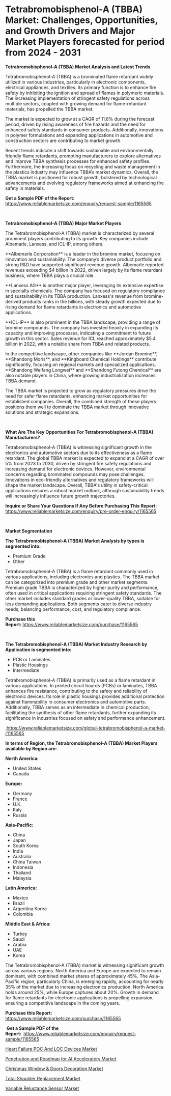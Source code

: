 <p><h1>Tetrabromobisphenol-A (TBBA) Market: Challenges, Opportunities, and Growth Drivers and Major Market Players forecasted for period from 2024 - 2031</h1></p><p><strong>Tetrabromobisphenol-A (TBBA) Market Analysis and Latest Trends</strong></p>
<p><p>Tetrabromobisphenol-A (TBBA) is a brominated flame retardant widely utilized in various industries, particularly in electronic components, electrical appliances, and textiles. Its primary function is to enhance fire safety by inhibiting the ignition and spread of flames in polymeric materials. The increasing implementation of stringent safety regulations across multiple sectors, coupled with growing demand for flame-retardant materials, has propelled the TBBA market. </p><p>The market is expected to grow at a CAGR of 11.6% during the forecast period, driven by rising awareness of fire hazards and the need for enhanced safety standards in consumer products. Additionally, innovations in polymer formulations and expanding applications in automotive and construction sectors are contributing to market growth. </p><p>Recent trends indicate a shift towards sustainable and environmentally friendly flame retardants, prompting manufacturers to explore alternatives and improve TBBA synthesis processes for enhanced safety profiles. Furthermore, the increasing focus on recycling and waste management in the plastics industry may influence TBBA’s market dynamics. Overall, the TBBA market is positioned for robust growth, bolstered by technological advancements and evolving regulatory frameworks aimed at enhancing fire safety in materials.</p></p>
<p><strong>Get a Sample PDF of the Report:&nbsp;</strong> <a href="https://www.reliablemarketsize.com/enquiry/request-sample/1165565?utm_campaign=1131&utm_medium=2&utm_source=Github&utm_content=ia&utm_term=03102024&utm_id=tetrabromobisphenol-a-tbba">https://www.reliablemarketsize.com/enquiry/request-sample/1165565</a></p>
<p>&nbsp;</p>
<p><strong>Tetrabromobisphenol-A (TBBA) Major Market Players</strong></p>
<p><p>The Tetrabromobisphenol-A (TBBA) market is characterized by several prominent players contributing to its growth. Key companies include Albemarle, Lanxess, and ICL-IP, among others.</p><p>**Albemarle Corporation** is a leader in the bromine market, focusing on innovation and sustainability. The company’s diverse product portfolio and strong R&D have supported significant revenue growth. Albemarle reported revenues exceeding $4 billion in 2022, driven largely by its flame retardant business, where TBBA plays a crucial role.</p><p>**Lanxess AG** is another major player, leveraging its extensive expertise in specialty chemicals. The company has focused on regulatory compliance and sustainability in its TBBA production. Lanxess's revenue from bromine-derived products ranks in the billions, with steady growth expected due to rising demand for flame retardants in electronics and automotive applications.</p><p>**ICL-IP** is also prominent in the TBBA landscape, providing a range of bromine compounds. The company has invested heavily in expanding its capacity and improving processes, indicating a commitment to future growth in this sector. Sales revenue for ICL reached approximately $5.4 billion in 2022, with a notable share from TBBA and related products.</p><p>In the competitive landscape, other companies like **Jordan Bromine**, **Shandong Moris**, and **Kingboard Chemical Holdings** contribute significantly, focusing on regional markets and specialized applications. **Shandong Weifang Longwei** and **Shandong Futong Chemical** are also notable players in China, where growing industrialization increases TBBA demand.</p><p>The TBBA market is projected to grow as regulatory pressures drive the need for safer flame retardants, enhancing market opportunities for established companies. Overall, the combined strength of these players positions them well to dominate the TBBA market through innovative solutions and strategic expansions.</p></p>
<p>&nbsp;</p>
<p><strong>What Are The Key Opportunities For Tetrabromobisphenol-A (TBBA) Manufacturers?</strong></p>
<p><p>Tetrabromobisphenol-A (TBBA) is witnessing significant growth in the electronics and automotive sectors due to its effectiveness as a flame retardant. The global TBBA market is expected to expand at a CAGR of over 5% from 2023 to 2030, driven by stringent fire safety regulations and increasing demand for electronic devices. However, environmental concerns regarding brominated compounds may pose challenges. Innovations in eco-friendly alternatives and regulatory frameworks will shape the market landscape. Overall, TBBA's utility in safety-critical applications ensures a robust market outlook, although sustainability trends will increasingly influence future growth trajectories.</p></p>
<p><strong>Inquire or Share Your Questions If Any Before Purchasing This Report:</strong> <a href="https://www.reliablemarketsize.com/enquiry/pre-order-enquiry/1165565?utm_campaign=1131&utm_medium=2&utm_source=Github&utm_content=ia&utm_term=03102024&utm_id=tetrabromobisphenol-a-tbba">https://www.reliablemarketsize.com/enquiry/pre-order-enquiry/1165565</a></p>
<p>&nbsp;</p>
<p><strong>Market Segmentation</strong></p>
<p><strong>The Tetrabromobisphenol-A (TBBA) Market Analysis by types is segmented into:</strong></p>
<p><ul><li>Premium Grade</li><li>Other</li></ul></p>
<p><p>Tetrabromobisphenol-A (TBBA) is a flame retardant commonly used in various applications, including electronics and plastics. The TBBA market can be categorized into premium grade and other market segments. Premium grade TBBA is characterized by higher purity and performance, often used in critical applications requiring stringent safety standards. The other market includes standard grades or lower-quality TBBA, suitable for less demanding applications. Both segments cater to diverse industry needs, balancing performance, cost, and regulatory compliance.</p></p>
<p><strong>Purchase this Report:&nbsp;</strong><a href="https://www.reliablemarketsize.com/purchase/1165565?utm_campaign=1131&utm_medium=2&utm_source=Github&utm_content=ia&utm_term=03102024&utm_id=tetrabromobisphenol-a-tbba">https://www.reliablemarketsize.com/purchase/1165565</a></p>
<p>&nbsp;</p>
<p><strong>The Tetrabromobisphenol-A (TBBA) Market Industry Research by Application is segmented into:</strong></p>
<p><ul><li>PCB or Laminates</li><li>Plastic Housings</li><li>Intermediate</li></ul></p>
<p><p>Tetrabromobisphenol-A (TBBA) is primarily used as a flame retardant in various applications. In printed circuit boards (PCBs) or laminates, TBBA enhances fire resistance, contributing to the safety and reliability of electronic devices. Its role in plastic housings provides additional protection against flammability in consumer electronics and automotive parts. Additionally, TBBA serves as an intermediate in chemical production, facilitating the synthesis of other flame retardants, further expanding its significance in industries focused on safety and performance enhancement.</p></p>
<p><a href="https://www.reliablemarketsize.com/global-tetrabromobisphenol-a-market-r1165565?utm_campaign=1131&utm_medium=2&utm_source=Github&utm_content=ia&utm_term=03102024&utm_id=tetrabromobisphenol-a-tbba">&nbsp;https://www.reliablemarketsize.com/global-tetrabromobisphenol-a-market-r1165565</a></p>
<p><strong>In terms of Region, the Tetrabromobisphenol-A (TBBA) Market Players available by Region are:</strong></p>
<p>
    <p> <strong> North America: </strong>
        <ul>
            <li>United States</li>
            <li>Canada</li>
        </ul>
        </p> 
    <p> <strong> Europe: </strong>
        <ul>
            <li>Germany</li>
            <li>France</li>
            <li>U.K.</li>
            <li>Italy</li>
            <li>Russia</li>
        </ul>
        </p> 
    <p> <strong> Asia-Pacific: </strong>
        <ul>
            <li>China</li>
            <li>Japan</li>
            <li>South Korea</li>
            <li>India</li>
            <li>Australia</li>
            <li>China Taiwan</li>
            <li>Indonesia</li>
            <li>Thailand</li>
            <li>Malaysia</li>
        </ul>
        </p> 
    <p> <strong> Latin America: </strong>
        <ul>
            <li>Mexico</li>
            <li>Brazil</li>
            <li>Argentina Korea</li>
            <li>Colombia</li>
        </ul>
        </p> 
    <p> <strong> Middle East & Africa: </strong>
        <ul>
            <li>Turkey</li>
            <li>Saudi</li>
            <li>Arabia</li>
            <li>UAE</li>
            <li>Korea</li>
        </ul>
    </p>
    </p>
<p><p>The Tetrabromobisphenol-A (TBBA) market is witnessing significant growth across various regions. North America and Europe are expected to remain dominant, with combined market shares of approximately 45%. The Asia-Pacific region, particularly China, is emerging rapidly, accounting for nearly 35% of the market due to increasing electronics production. North America holds around 25%, while Europe captures about 20%. Growth in demand for flame retardants for electronic applications is propelling expansion, ensuring a competitive landscape in the coming years.</p></p>
<p><strong>Purchase this Report: </strong><a href="https://www.reliablemarketsize.com/purchase/1165565?utm_campaign=1131&utm_medium=2&utm_source=Github&utm_content=ia&utm_term=03102024&utm_id=tetrabromobisphenol-a-tbba">https://www.reliablemarketsize.com/purchase/1165565</a></p>
<p>&nbsp;<strong>Get a Sample PDF of the Report:&nbsp;&nbsp;</strong><a href="https://www.reliablemarketsize.com/enquiry/request-sample/1165565?utm_campaign=1131&utm_medium=2&utm_source=Github&utm_content=ia&utm_term=03102024&utm_id=tetrabromobisphenol-a-tbba">https://www.reliablemarketsize.com/enquiry/request-sample/1165565</a></p>
<p><strong></strong></p>
<p><p><a href="https://www.linkedin.com/pulse/heart-failure-poc-loc-devices-market-research-report-includes-jzmle?utm_campaign=1131&utm_medium=2&utm_source=Github&utm_content=ia&utm_term=03102024&utm_id=tetrabromobisphenol-a-tbba">Heart Failure POC And LOC Devices Market</a></p><p><a href="https://issuu.com/reportprime-2/docs/penetration-and-roadmap-for-ai-acce_bd3aa96ca30b96?utm_campaign=1131&utm_medium=2&utm_source=Github&utm_content=ia&utm_term=03102024&utm_id=tetrabromobisphenol-a-tbba">Penetration and Roadmap for AI Accelerators Market</a></p><p><a href="https://issuu.com/reportprime-2/docs/christmas-window-doors-decoration-m_2200b44d7c46bb?utm_campaign=1131&utm_medium=2&utm_source=Github&utm_content=ia&utm_term=03102024&utm_id=tetrabromobisphenol-a-tbba">Christmas Window & Doors Decoration Market</a></p><p><a href="https://www.linkedin.com/pulse/insights-total-shoulder-replacement-market-share-competitive-landscape-lnumc?trackingId=xgXe8O1FSX2eo4WWE4EquA%3D%3D&utm_campaign=1131&utm_medium=2&utm_source=Github&utm_content=ia&utm_term=03102024&utm_id=tetrabromobisphenol-a-tbba">Total Shoulder Replacement Market</a></p><p><a href="https://www.linkedin.com/pulse/variable-reluctance-sensor-market-growth-segmentation-regional-og0lc?trackingId=3cu%2B0rS5S5WR8esTqIg7oA%3D%3D&utm_campaign=1131&utm_medium=2&utm_source=Github&utm_content=ia&utm_term=03102024&utm_id=tetrabromobisphenol-a-tbba">Variable Reluctance Sensor Market</a></p></p>